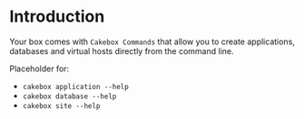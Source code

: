 # Introduction

Your box comes with ``Cakebox Commands`` that allow you to create
applications, databases and virtual hosts directly from the command line.

Placeholder for:

- ``cakebox application --help``
- ``cakebox database --help``
- ``cakebox site --help``
